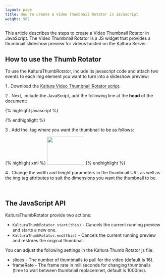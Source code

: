 ```yaml
---
layout: page
title: How To Create a Video Thumbnail Rotator in JavaScript
weight: 502
---
```


This article describes the steps to create a Video Thumbnail Rotator in JavaScript. The Video Thumbnail Rotator is a JS widget that provides a thumbnail slideshow preview for videos hosted on the Kaltura Server.

## How to use the Thumb Rotator  

To use the KalturaThumbRotator, include its javascript code and attach two events to each img element you want to turn into a slideshow preview:

1 .  Download the [Kaltura Video Thumbnail Rotator script](http://knowledge.kaltura.com/sites/default/files/dl_resources/kalturaThumbRotator.zip).

2 .  Next, include the JavaScript, add the following line at the **head** of the document:

{% highlight javascript %}

<script type="text/javascript" src="kaltura_thumb_rotator.js"></script>

{% endhighlight %}

3 .  Add the **<img>** tag where you want the thumbnail to be as follows:

{% highlight xml %}
<img src="http://cdn.kaltura.com/p/309/sp/0/thumbnail/entry\_id/1\_gdmcbimk/width/120/height/90" width="120" height="90" onmouseover="KalturaThumbRotator.start(this)" onmouseout="KalturaThumbRotator.end(this)">
{% endhighlight %}

4 .  Change the width and height parameters in the thumbnail URL as well as the img tag attributes to suit the dimensions you want the thumbnail to be.

 
## The JavaScript API  

KalturaThumbRotator provide two actions:

* `KalturaThumbRotator.start(this)` - Cancels the current running preview and starts a new one. 
* `KalturaThumbRotator.end(this)` - Cancels the current running preview and restores the original thumbnail.


You can adjust the following settings in the Kaltura Thumb Rotator js file:

* slices - The number of thumbnails to pull for the video (default is 16).
* frameRate - The frame rate in milliseconds for changing thumbnails (time to wait between thumbnail replacemnet, default is 1000ms).
